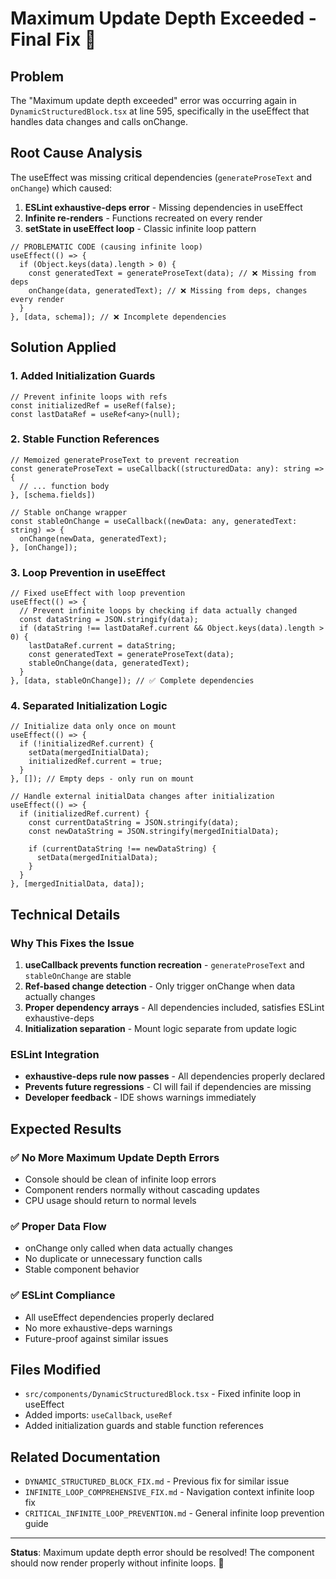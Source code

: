 # Maximum Update Depth Exceeded - Final Fix 🔄

## Problem
The "Maximum update depth exceeded" error was occurring again in `DynamicStructuredBlock.tsx` at line 595, specifically in the useEffect that handles data changes and calls onChange.

## Root Cause Analysis
The useEffect was missing critical dependencies (`generateProseText` and `onChange`) which caused:
1. **ESLint exhaustive-deps error** - Missing dependencies in useEffect
2. **Infinite re-renders** - Functions recreated on every render
3. **setState in useEffect loop** - Classic infinite loop pattern

```tsx
// PROBLEMATIC CODE (causing infinite loop)
useEffect(() => {
  if (Object.keys(data).length > 0) {
    const generatedText = generateProseText(data); // ❌ Missing from deps
    onChange(data, generatedText); // ❌ Missing from deps, changes every render
  }
}, [data, schema]); // ❌ Incomplete dependencies
```

## Solution Applied

### **1. Added Initialization Guards**
```tsx
// Prevent infinite loops with refs
const initializedRef = useRef(false);
const lastDataRef = useRef<any>(null);
```

### **2. Stable Function References**
```tsx
// Memoized generateProseText to prevent recreation
const generateProseText = useCallback((structuredData: any): string => {
  // ... function body
}, [schema.fields])

// Stable onChange wrapper
const stableOnChange = useCallback((newData: any, generatedText: string) => {
  onChange(newData, generatedText);
}, [onChange]);
```

### **3. Loop Prevention in useEffect**
```tsx
// Fixed useEffect with loop prevention
useEffect(() => {
  // Prevent infinite loops by checking if data actually changed
  const dataString = JSON.stringify(data);
  if (dataString !== lastDataRef.current && Object.keys(data).length > 0) {
    lastDataRef.current = dataString;
    const generatedText = generateProseText(data);
    stableOnChange(data, generatedText);
  }
}, [data, stableOnChange]); // ✅ Complete dependencies
```

### **4. Separated Initialization Logic**
```tsx
// Initialize data only once on mount
useEffect(() => {
  if (!initializedRef.current) {
    setData(mergedInitialData);
    initializedRef.current = true;
  }
}, []); // Empty deps - only run on mount

// Handle external initialData changes after initialization
useEffect(() => {
  if (initializedRef.current) {
    const currentDataString = JSON.stringify(data);
    const newDataString = JSON.stringify(mergedInitialData);
    
    if (currentDataString !== newDataString) {
      setData(mergedInitialData);
    }
  }
}, [mergedInitialData, data]);
```

## Technical Details

### **Why This Fixes the Issue**
1. **useCallback prevents function recreation** - `generateProseText` and `stableOnChange` are stable
2. **Ref-based change detection** - Only trigger onChange when data actually changes
3. **Proper dependency arrays** - All dependencies included, satisfies ESLint exhaustive-deps
4. **Initialization separation** - Mount logic separate from update logic

### **ESLint Integration**
- **exhaustive-deps rule now passes** - All dependencies properly declared
- **Prevents future regressions** - CI will fail if dependencies are missing
- **Developer feedback** - IDE shows warnings immediately

## Expected Results

### **✅ No More Maximum Update Depth Errors**
- Console should be clean of infinite loop errors
- Component renders normally without cascading updates
- CPU usage should return to normal levels

### **✅ Proper Data Flow**
- onChange only called when data actually changes
- No duplicate or unnecessary function calls
- Stable component behavior

### **✅ ESLint Compliance**
- All useEffect dependencies properly declared
- No more exhaustive-deps warnings
- Future-proof against similar issues

## Files Modified
- `src/components/DynamicStructuredBlock.tsx` - Fixed infinite loop in useEffect
- Added imports: `useCallback`, `useRef`
- Added initialization guards and stable function references

## Related Documentation
- `DYNAMIC_STRUCTURED_BLOCK_FIX.md` - Previous fix for similar issue
- `INFINITE_LOOP_COMPREHENSIVE_FIX.md` - Navigation context infinite loop fix
- `CRITICAL_INFINITE_LOOP_PREVENTION.md` - General infinite loop prevention guide

---

**Status**: Maximum update depth error should be resolved! The component should now render properly without infinite loops. 🎉